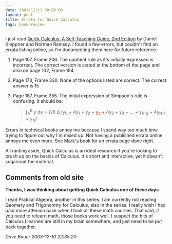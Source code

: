 ```yaml
---
date: 2003/12/11 00:00:00
layout: post
title: Errata for Quick Calculus
tags: book-review
---
```


I just read [Quick Calculus: A Self-Teaching Guide, 2nd Edition](http://www.amazon.com/exec/obidos/ASIN/0471827223/vinodkurupshomep) by Daniel Kleppner and Norman Ramsey. I found a few errors, but couldn't find an errata listing online, so I'm documenting them here for future reference.

1. Page 107, Frame 206. The quotient rule as it's initially expressed is incorrect. The correct version is stated at the bottom of the page and also on page 102, Frame 194.

1. Page 173, Frame 330. None of the options listed are correct. The correct answer is 15
1. Page 187, Frame 355. The initial expression of Simpson's rule is confusing. It should be: <blockquote> <p> &int;<sub>A</sub><sup>B</sup> y dx = 2/6 &Delta; (y<sub>0</sub> + 4y<sub>1</sub> + y<sub>2</sub> + <span style="color: #ff0000;">y<sub>2</sub> +</span> 4y<sub>3</sub> + y<sub>4</sub> + ... + y<sub>N-2</sub> + 4y<sub>N-1</sub> + y<sub>N</sub>) </p> </blockquote>

Errors in technical books annoy me because I spend way too much time trying to figure out why I'm mixed up. Not having a published errata online annoys me even more. See [Mark's book](http://borkware.com/corebook/errata) for an errata page done right.

All ranting aside, Quick Calculus is an ideal resource if you're looking to brush up on the basics of Calculus. It's short and interactive, yet it doesn't sugarcoat the material.

<div id="comment-box">
<h2>Comments from old site</h2>

<div class="one-comment">
<p><b>Thanks, I was thinking about getting Quick Calculus one of these days</b></p>
<p>
I read Pratical Algebra, another in this series. I am currently not
reading Geomery and Trigonomtry for Calculus, also in the series. I
really wish I had paid more attenion back when I took all these math
courses. That said, if you need to relearn math, those books work
well. I suspect the bits of Calculus I learned are still in my brain
somewhere, and just need to be put back together.
</p>
<address class="signature">
<span class="author">Dave Bauer</span>
<span class="date">2003-12-10 22:35:20</span>
</address>
</div>

</div>
